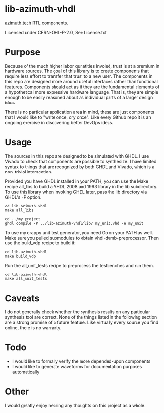 # lib-azimuth-vhdl
[azimuth.tech](https://azimuth.tech/) RTL components.

Licensed under CERN-OHL-P-2.0, See License.txt

# Purpose
Because of the much higher labor qunatities involed, trust is at a premium in hardware sources. The goal of this library is to create components that require less effort to transfer that trust to a new user. The components in this repo are designed more around useful interfaces rather than functional features. Components should act as if they are the fundamental elements of a hypothetical more expressive hardware language. That is, they are simple enough to be easily reasoned about as individual parts of a larger design idea.

There is no particular application area in mind, these are just components that I would like to "write once, cry once". Like every Github repo it is an ongoing exercise in discovering better DevOps ideas.

# Usage
The sources in this repo are designed to be simulated with GHDL. I use Vivado to check that components are possible to synthesize. I have limited syntax to things that are recognized by both GHDL and Vivado, which is a non-trivial intersection.

Provided you have GHDL installed in your PATH, you can use the Make recipe all_libs to build a VHDL 2008 and 1993 library in the lib subdirectory. To use this library when invoking GHDL later, pass the lib directory via GHDL's -P option.
```
cd lib-azimuth-vhdl
make all_libs

cd ../my_project
ghdl compile -P ../lib-azimuth-vhdl/lib/ my_unit.vhd -e my_unit
```

To use my crappy unit test generator, you need Go on your PATH as well. Make sure you pulled submodules to obtain vhdl-dumb-preprocessor. Then use the build_vdp recipe to build it:
```
cd lib-azimuth-vhdl
make build_vdp
```

Run the all_unit_tests recipe to preprocess the testbenches and run them.
```
cd lib-azimuth-vhdl
make all_unit_tests
```

# Caveats
I do not generally check whether the synthesis results on any particular synthesis tool are correct.
None of the things listed in the following section are a strong promise of a future feature. Like virtually every source you find online, there is no warranty.

# Todo
* I would like to formally verify the more depended-upon components
* I would like to generate waveforms for documentation purposes automatically

# Other
I would greatly enjoy hearing any thoughts on this project as a whole.
